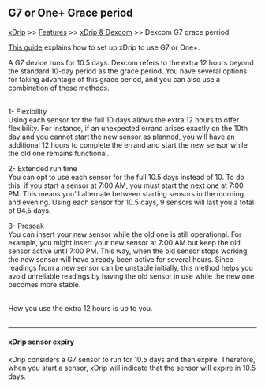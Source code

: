 ## G7 or One+ Grace period
[xDrip](../../README.md) >> [Features](../Features_page.md) >> [xDrip & Dexcom](../Dexcom_page.md) >> Dexcom G7 grace perriod  
  
[This guide](./G7.md) explains how to set up xDrip to use G7 or One+.  
  
A G7 device runs for 10.5 days. Dexcom refers to the extra 12 hours beyond the standard 10-day period as the grace period. You have several options for taking advantage of this grace period, and you can also use a combination of these methods.  
<br/>  
  
1- Flexibility  
Using each sensor for the full 10 days allows the extra 12 hours to offer flexibility. For instance, if an unexpected errand arises exactly on the 10th day and you cannot start the new sensor as planned, you will have an additional 12 hours to complete the errand and start the new sensor while the old one remains functional.  

2- Extended run time  
You can opt to use each sensor for the full 10.5 days instead of 10. To do this, if you start a sensor at 7:00 AM, you must start the next one at 7:00 PM. This means you’ll alternate between starting sensors in the morning and evening. Using each sensor for 10.5 days, 9 sensors will last you a total of 94.5 days.  
  
3- Presoak  
You can insert your new sensor while the old one is still operational. For example, you might insert your new sensor at 7:00 AM but keep the old sensor active until 7:00 PM. This way, when the old sensor stops working, the new sensor will have already been active for several hours. Since readings from a new sensor can be unstable initially, this method helps you avoid unreliable readings by having the old sensor in use while the new one becomes more stable.  
<br/>  

How you use the extra 12 hours is up to you.  
<br/>  

---  

#### **xDrip sensor expiry**  
xDrip considers a G7 sensor to run for 10.5 days and then expire. Therefore, when you start a sensor, xDrip will indicate that the sensor will expire in 10.5 days.  
  

